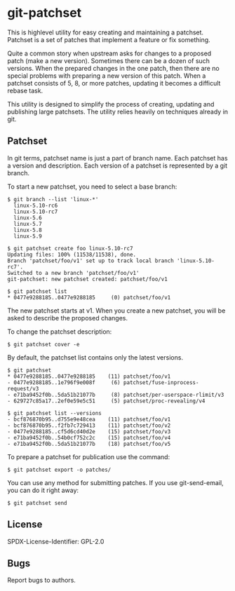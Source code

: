 # git-patchset

This is highlevel utility for easy creating and maintaining a patchset. Patchset
is a set of patches that implement a feature or fix something.

Quite a common story when upstream asks for changes to a proposed patch (make a
new version). Sometimes there can be a dozen of such versions. When the prepared
changes in the one patch, then there are no special problems with preparing a
new version of this patch. When a patchset consists of 5, 8, or more patches,
updating it becomes a difficult rebase task.

This utility is designed to simplify the process of creating, updating and
publishing large patchsets. The utility relies heavily on techniques already in
git.

## Patchset

In git terms, patchset name is just a part of branch name. Each patchset has a
version and description. Each version of a patchset is represented by a git
branch.

To start a new patchset, you need to select a base branch:
```console
$ git branch --list 'linux-*'
  linux-5.10-rc6
  linux-5.10-rc7
  linux-5.6
  linux-5.7
  linux-5.8
  linux-5.9

$ git patchset create foo linux-5.10-rc7
Updating files: 100% (11538/11538), done.
Branch 'patchset/foo/v1' set up to track local branch 'linux-5.10-rc7'.
Switched to a new branch 'patchset/foo/v1'
git-patchset: new patchset created: patchset/foo/v1

$ git patchset list
* 0477e9288185..0477e9288185     (0) patchset/foo/v1
```

The new patchset starts at v1. When you create a new patchset, you will be asked
to describe the proposed changes.

To change the patchset description:
```console
$ git patchset cover -e
```

By default, the patchset list contains only the latest versions.
```console
$ git patchset
* 0477e9288185..0477e9288185    (11) patchset/foo/v1
- 0477e9288185..1e796f9e008f     (6) patchset/fuse-inprocess-request/v3
- e71ba9452f0b..5da51b21077b     (8) patchset/per-userspace-rlimit/v3
- 629727c85a17..2ef0e59e5c51     (5) patchset/proc-revealing/v4

$ git patchset list --versions
- bcf876870b95..d755e9e48cea    (11) patchset/foo/v1
- bcf876870b95..f2fb7c729413    (11) patchset/foo/v2
- 0477e9288185..cf5d6cd40d2e    (15) patchset/foo/v3
- e71ba9452f0b..54b0cf752c2c    (15) patchset/foo/v4
- e71ba9452f0b..5da51b21077b    (18) patchset/foo/v5
```

To prepare a patchset for publication use the command:
```console
$ git patchset export -o patches/
```

You can use any method for submitting patches. If you use git-send-email, you
can do it right away:

```console
$ git patchset send
```

## License

SPDX-License-Identifier: GPL-2.0

## Bugs

Report bugs to authors.
